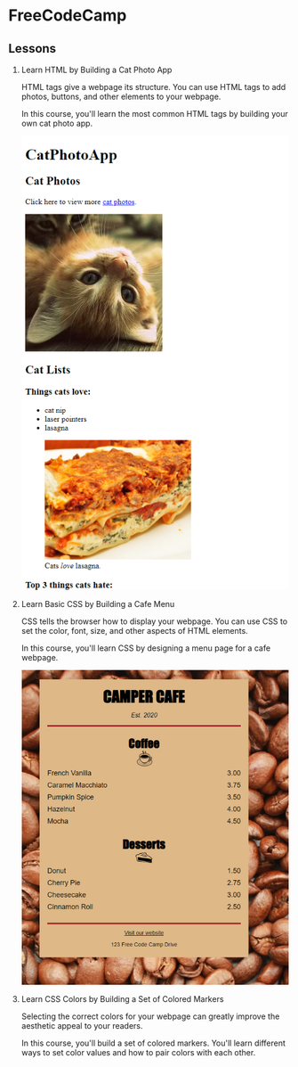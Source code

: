 # FreeCodeCamp

## Lessons

1. Learn HTML by Building a Cat Photo App
    
    HTML tags give a webpage its structure. You can use HTML tags to add photos, buttons, and other elements to your webpage.

    In this course, you'll learn the most common HTML tags by building your own cat photo app.

    ![Cat Photo App](/assets/images/Cat_Photo_App.png)

2. Learn Basic CSS by Building a Cafe Menu

    CSS tells the browser how to display your webpage. You can use CSS to set the color, font, size, and other aspects of HTML elements.

    In this course, you'll learn CSS by designing a menu page for a cafe webpage.

    ![Cafe Menu](/assets/images/Cafe_Menu.png)

3. Learn CSS Colors by Building a Set of Colored Markers

    Selecting the correct colors for your webpage can greatly improve the aesthetic appeal to your readers.

    In this course, you'll build a set of colored markers. You'll learn different ways to set color values and how to pair colors with each other.